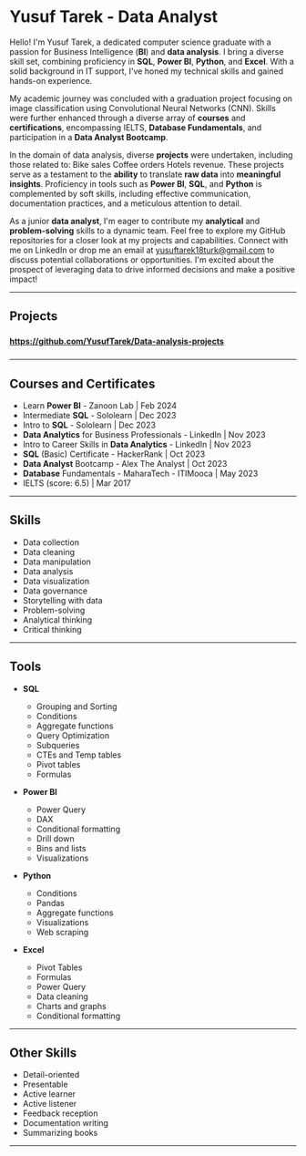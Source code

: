 # Yusuf Tarek - Data Analyst

Hello! I'm Yusuf Tarek, a dedicated computer science graduate with a passion for Business Intelligence (**BI**) and **data analysis**. I bring a diverse skill set, combining proficiency in **SQL**, **Power BI**, **Python**, and **Excel**. With a solid background in IT support, I've honed my technical skills and gained hands-on experience.

My academic journey was concluded with a graduation project focusing on image classification using Convolutional Neural Networks (CNN). Skills were further enhanced through a diverse array of **courses** and **certifications**, encompassing IELTS, **Database Fundamentals**, and participation in a **Data Analyst Bootcamp**.

In the domain of data analysis, diverse **projects** were undertaken, including those related to: 
  Bike sales
  Coffee orders
  Hotels revenue. 
These projects serve as a testament to the **ability** to translate **raw data** into **meaningful insights**. 
Proficiency in tools such as **Power BI**, **SQL**, and **Python** is complemented by soft skills, including effective communication, documentation practices, and a meticulous attention to detail.


As a junior **data analyst**, I'm eager to contribute my **analytical** and **problem-solving** skills to a dynamic team. Feel free to explore my GitHub repositories for a closer look at my projects and capabilities. Connect with me on LinkedIn or drop me an email at yusuftarek18turk@gmail.com to discuss potential collaborations or opportunities. I'm excited about the prospect of leveraging data to drive informed decisions and make a positive impact!

---


## Projects
###
**https://github.com/YusufTarek/Data-analysis-projects**
###
---

## Courses and Certificates

- Learn **Power BI** - Zanoon Lab | Feb 2024
- Intermediate **SQL** - Sololearn | Dec 2023
- Intro to **SQL** - Sololearn | Dec 2023
- **Data Analytics** for Business Professionals - LinkedIn | Nov 2023
- Intro to Career Skills in **Data Analytics** - LinkedIn | Nov 2023
- **SQL** (Basic) Certificate - HackerRank | Oct 2023
- **Data Analyst** Bootcamp - Alex The Analyst | Oct 2023
- **Database** Fundamentals - MaharaTech - ITIMooca | May 2023
- IELTS (score: 6.5) | Mar 2017
---
## Skills

- Data collection
- Data cleaning
- Data manipulation
- Data analysis
- Data visualization
- Data governance
- Storytelling with data
- Problem-solving
- Analytical thinking
- Critical thinking

---

## Tools

- **SQL**
  - Grouping and Sorting
  - Conditions
  - Aggregate functions
  - Query Optimization
  - Subqueries
  - CTEs and Temp tables
  - Pivot tables
  - Formulas
    
- **Power BI**
  - Power Query
  - DAX
  - Conditional formatting
  - Drill down
  - Bins and lists
  - Visualizations
    
- **Python**
  - Conditions
  - Pandas
  - Aggregate functions
  - Visualizations
  - Web scraping
    
- **Excel**
  - Pivot Tables
  - Formulas
  - Power Query
  - Data cleaning
  - Charts and graphs
  - Conditional formatting
    

---


## Other Skills

- Detail-oriented
- Presentable
- Active learner
- Active listener
- Feedback reception
- Documentation writing
- Summarizing books

---

